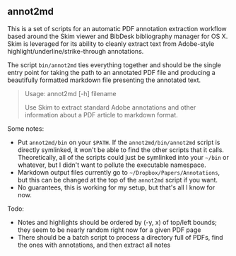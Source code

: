 annot2md
--------

This is a set of scripts for an automatic PDF annotation extraction workflow based around the Skim viewer and BibDesk bibliography manager for OS X. Skim is leveraged for its ability to cleanly extract text from Adobe-style highlight/underline/strike-through annotations. 

The script `bin/annot2md` ties everything together and should be the single entry point for taking the path to an annotated PDF file and producing a beautifully formatted markdown file presenting the annotated text.

>    Usage: annot2md [-h] filename
>
>    Use Skim to extract standard Adobe annotations and other
>    information about a PDF article to markdown format.

Some notes:

* Put `annot2md/bin` on your `$PATH`. If the `annot2md/bin/annot2md` script is directly symlinked, it won't be able to find the other scripts that it calls. Theoretically, all of the scripts could just be symlinked into your `~/bin` or whatever, but I didn't want to pollute the executable namespace.
* Markdown output files currently go to `~/Dropbox/Papers/Annotations`, but this can be changed at the top of the `annot2md` script if you want.
* No guarantees, this is working for my setup, but that's all I know for now.

Todo:

* Notes and highlights should be ordered by (-y, x) of top/left bounds; they seem to be nearly random right now for a given PDF page
* There should be a batch script to process a directory full of PDFs, find the ones with annotations, and then extract all notes
